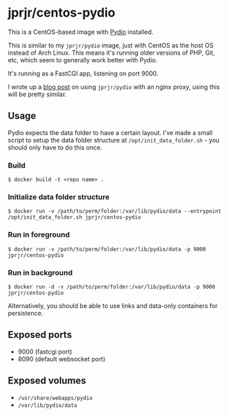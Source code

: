 # jprjr/centos-pydio

This is a CentOS-based image with [Pydio](http://pyd.io) installed.

This is similar to my `jprjr/pydio` image, just with CentOS as the host OS instead of
Arch Linux. This means it's running older versions of PHP, Git, etc, which seem
to generally work better with Pydio.

It's running as a FastCGI app, listening on port 9000.

I wrote up a [blog post](https://jrjrtech.com/blog/2014/03/27/docker_fastcgi_pydio/) on using 
`jprjr/pydio` with an nginx proxy, using this will be pretty similar.

## Usage

Pydio expects the data folder to have a certain layout. I've made a small
script to setup the data folder structure at `/opt/init_data_folder.sh` -
you should only have to do this once.

### Build

```
$ docker build -t <repo name> .
```

### Initialize data folder structure
```
$ docker run -v /path/to/perm/folder:/var/lib/pydio/data --entrypoint /opt/init_data_folder.sh jprjr/centos-pydio
```

### Run in foreground
```
$ docker run -v /path/to/perm/folder:/var/lib/pydio/data -p 9000 jprjr/centos-pydio
```

### Run in background
```
$ docker run -d -v /path/to/perm/folder:/var/lib/pydio/data -p 9000 jprjr/centos-pydio
```

Alternatively, you should be able to use links and data-only containers for
persistence.

## Exposed ports

* 9000 (fastcgi port)
* 8090 (default websocket port)

## Exposed volumes

* `/usr/share/webapps/pydio` 
* `/var/lib/pydio/data` 
